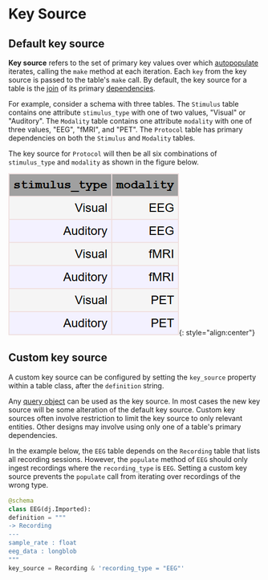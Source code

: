 # Key Source

## Default key source

**Key source** refers to the set of primary key values over which
[autopopulate](./populate.md) iterates, calling the `make` method at each iteration.
Each `key` from the key source is passed to the table's `make` call.
By default, the key source for a table is the [join](../query/join.md) of its primary
[dependencies](../design/tables/dependencies.md).

For example, consider a schema with three tables.
The `Stimulus` table contains one attribute `stimulus_type` with one of two values,
"Visual" or "Auditory".
The `Modality` table contains one attribute `modality` with one of three values, "EEG",
"fMRI", and "PET".
The `Protocol` table has primary dependencies on both the `Stimulus` and `Modality` tables.

The key source for `Protocol` will then be all six combinations of `stimulus_type` and
`modality` as shown in the figure below.

![Combination of stimulus_type and modality](../images/key_source_combination.png){: style="align:center"}

## Custom key source

A custom key source can be configured by setting the `key_source` property within a
table class, after the `definition` string.

Any [query object](../query/fetch.md) can be used as the key source.
In most cases the new key source will be some alteration of the default key source.
Custom key sources often involve restriction to limit the key source to only relevant
entities.
Other designs may involve using only one of a table's primary dependencies.

In the example below, the `EEG` table depends on the `Recording` table that lists all
recording sessions.
However, the `populate` method of `EEG` should only ingest recordings where the
`recording_type` is `EEG`.
Setting a custom key source prevents the `populate` call from iterating over recordings
of the wrong type.

```python
@schema
class EEG(dj.Imported):
definition = """
-> Recording
---
sample_rate : float
eeg_data : longblob
"""
key_source = Recording & 'recording_type = "EEG"'
```
